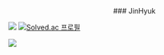 <div align="center">
  ### JinHyuk

</div>

<a href="https://github.com/jinhyuk9714"><img src="https://hits.seeyoufarm.com/api/count/incr/badge.svg?url=https%3A%2F%2Fgithub.com%2Fjinhyuk9714&count_bg=%23000000&title_bg=%23000000&icon=github.svg&icon_color=%23E7E7E7&title=GitHub&edge_flat=false)"/></a>
[![Solved.ac
프로필](http://mazassumnida.wtf/api/mini/generate_badge?boj=jinhyuk9714)](https://solved.ac/jinhyuk9714)

<img src="https://img.shields.io/badge/Java-ED8B00?style=for-the-badge&logo=openjdk&logoColor=white"
  src="https://img.shields.io/badge/Spring-6DB33F?style=for-the-badge&logo=spring&logoColor=white"/>
